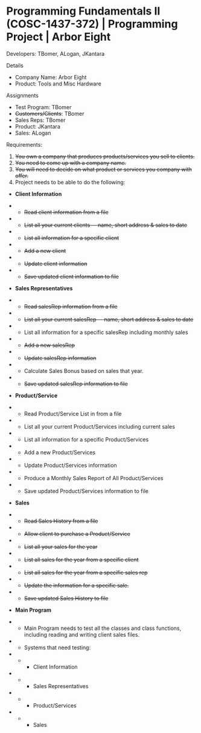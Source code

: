 # Programming Fundamentals II (COSC-1437-372) | Programming Project | Arbor Eight
Developers: TBomer, ALogan, JKantara

Details
- Company Name: Arbor Eight
- Product: Tools and Misc Hardware

Assignments
- Test Program: TBomer
- ~~Customers/Clients~~: TBomer
- Sales Reps: TBomer
- Product: JKantara
- Sales: ALogan

Requirements:
1) ~~You own a company that produces products/services you sell to clients.~~
2) ~~You need to come up with a company name.~~
3) ~~You will need to decide on what product or services you company with offer.~~
4) Project needs to be able to do the following:
  - **Client Information**
  - - ~~Read client information from a file~~
  - - ~~List all your current clients -- name, short address & sales to date~~
  - - ~~List all information for a specific client~~
  - - ~~Add a new client~~
  - - ~~Update client information~~
  - - ~~Save updated client information to file~~
  
  - **Sales Representatives**
  - - ~~Read salesRep information from a file~~
  - - ~~List all your current salesRep -- name, short address & sales to date~~
  - - List all information for a specific salesRep including monthly sales
  - - ~~Add a new salesRep~~
  - - ~~Update salesRep information~~
  - - Calculate Sales Bonus based on sales that year.
  - - ~~Save updated salesRep information to file~~
  
  - **Product/Service**
  - - Read Product/Service List in from a file
  - - List all your current Product/Services including current sales
  - - List all information for a specific Product/Services
  - - Add a new Product/Services
  - - Update Product/Services information
  - - Produce a Monthly Sales Report of All Product/Services
  - - Save updated Product/Services information to file
  
  - **Sales**
  - - ~~Read Sales History from a file~~
  - - ~~Allow client to purchase a Product/Service~~
  - - ~~List all your sales for the year~~
  - - ~~List all sales for the year from a specific client~~
  - - ~~List all sales for the year from a specific sales rep~~
  - - ~~Update the information for a specific sale.~~
  - - ~~Save updated Sales History to file~~
  
  - **Main Program**
  - - Main Program needs to test all the classes and class functions,
including reading and writing client sales files.
- - Systems that need testing:
- - - Client Information
- - - Sales Representatives
- - - Product/Services
- - - Sales
